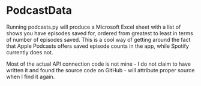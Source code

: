# PodcastData

Running podcasts.py will produce a Microsoft Excel sheet with a list of shows you have episodes saved for, ordered from greatest to least in terms of number of episodes saved. This is a cool way of getting around the fact that Apple Podcasts offers saved episode counts in the app, while Spotify currently does not.

Most of the actual API connection code is not mine - I do not claim to have written it and found the source code on GitHub - will attribute proper source when I find it again.


